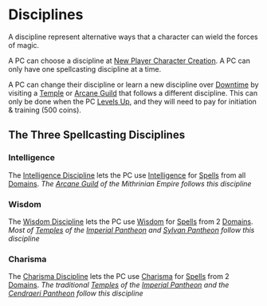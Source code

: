 # Disciplines

A discipline represent alternative ways that a character can wield the forces of magic.

A PC can choose a discipline at [New Player Character Creation](../../../Character%20Creation/New%20Player%20Character%20Creation.md). A PC can only have one spellcasting discipline at a time.

A PC can change their discipline or learn a new discipline over [Downtime](../../../Player%20Characters/Derived%20Statistics/Level.md#Downtime) by visiting a [Temple](../../../Resources%20for%20GMs/Economy/Price%20Subtables/Holy%20Temple.md) or [Arcane Guild](../../../Resources%20for%20GMs/Economy/Price%20Subtables/Arcane%20Guild.md) that follows a different discipline. This can only be done when the PC [Levels Up](../../../Player%20Characters/Derived%20Statistics/Level.md#Level%20Up), and they will need to pay for initiation & training (500 coins).

## The Three Spellcasting Disciplines

### Intelligence

The [Intelligence Discipline](Intelligence%20Discipline.md) lets the PC use [Intelligence](../../../Player%20Characters/The%20Ability%20Scores/Intelligence.md) for [Spells](../Spells.md) from all [Domains](../../Spells/Spell%20Domains/Spell%20Domains.md).
*The [Arcane Guild](../../../Resources%20for%20GMs/Economy/Price%20Subtables/Arcane%20Guild.md) of the Mithrinian Empire follows this discipline*

### Wisdom

The [Wisdom Discipline](Wisdom%20Discipline.md) lets the PC use [Wisdom](../../../Player%20Characters/The%20Ability%20Scores/Wisdom.md) for [Spells](../Spells.md) from 2 [Domains](../../Spells/Spell%20Domains/Spell%20Domains.md).
*Most of [Temples](../../../Resources%20for%20GMs/Economy/Price%20Subtables/Holy%20Temple.md) of the [Imperial Pantheon](../../Deities/Pantheons/Imperial%20Pantheon.md) and [Sylvan Pantheon](../../Deities/Pantheons/Sylvan%20Pantheon.md) follow this discipline*

### Charisma

The [Charisma Discipline](Charisma%20Discipline.md) lets the PC use [Charisma](../../../Player%20Characters/The%20Ability%20Scores/Charisma.md) for [Spells](../Spells.md) from 2 [Domains](../../Spells/Spell%20Domains/Spell%20Domains.md).
*The traditional [Temples](../../../Resources%20for%20GMs/Economy/Price%20Subtables/Holy%20Temple.md) of the [Imperial Pantheon](../../Deities/Pantheons/Imperial%20Pantheon.md) and the [Cendraeri Pantheon](../../Deities/Pantheons/Cendraeri%20Pantheon.md) follow this discipline*
